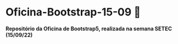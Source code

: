 # Oficina-Bootstrap-15-09 📙
**Repositório da Oficina de Bootstrap5, realizada na semana SETEC (15/09/22)**
